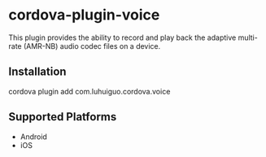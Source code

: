 cordova-plugin-voice
====================

This plugin provides the ability to record and play back the adaptive multi-rate (AMR-NB) audio codec files on a device.

Installation
--------------------
cordova plugin add com.luhuiguo.cordova.voice

Supported Platforms
--------------------
* Android
* iOS
